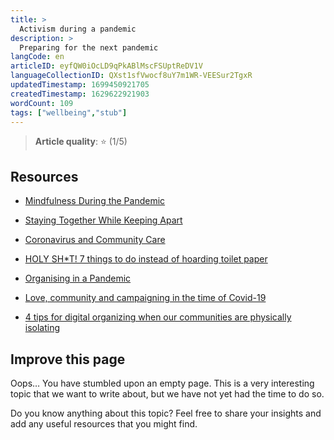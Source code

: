 ```yaml
---
title: >
  Activism during a pandemic
description: >
  Preparing for the next pandemic
langCode: en
articleID: eyfQW0iOcLD9qPkABlMscFSUptReDV1V
languageCollectionID: QXst1sfVwocf8uY7m1WR-VEESur2TgxR
updatedTimestamp: 1699450921705
createdTimestamp: 1629622921903
wordCount: 109
tags: ["wellbeing","stub"]
---
```


> **Article quality**: ⭐️ (1/5)

## Resources

-   [Mindfulness During the Pandemic](https://commonslibrary.org/mindfulness-during-the-pandemic/)
    
-   [Staying Together While Keeping Apart](https://commonslibrary.org/staying-together-while-keeping-apart/)
    
-   [Coronavirus and Community Care](https://commonslibrary.org/coronavirus-and-community-care/)
    
-   [HOLY SH\*T! 7 things to do instead of hoarding toilet paper](https://wagingnonviolence.org/2020/03/beautiful-trouble-guide-activism-coronavirus/)
    
-   [Organising in a Pandemic](https://commonslibrary.org/organising-in-a-pandemic/)
    
-   [Love, community and campaigning in the time of Covid-19](https://commonslibrary.org/love-community-and-campaigning-in-the-time-of-covid-19/)
    
-   [4 tips for digital organizing when our communities are physically isolating](https://commonslibrary.org/4-tips-for-digital-organizing-when-our-communities-are-physically-isolating/)
    

## **Improve this page**

Oops… You have stumbled upon an empty page. This is a very interesting topic that we want to write about, but we have not yet had the time to do so.

Do you know anything about this topic? Feel free to share your insights and add any useful resources that you might find.